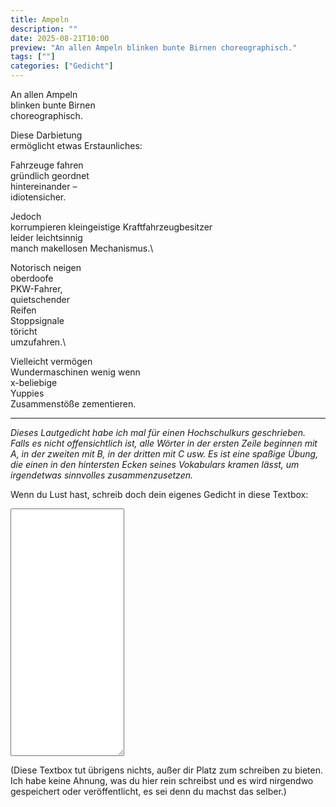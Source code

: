 ```yaml
---
title: Ampeln
description: ""
date: 2025-08-21T10:00
preview: "An allen Ampeln blinken bunte Birnen choreographisch."
tags: [""]
categories: ["Gedicht"]
---
```


An allen Ampeln \
blinken bunte Birnen \
choreographisch.

Diese Darbietung \
ermöglicht etwas Erstaunliches:

Fahrzeuge fahren\
gründlich geordnet\
hintereinander –\
idiotensicher.

Jedoch\
korrumpieren kleingeistige Kraftfahrzeugbesitzer\
leider leichtsinnig\
manch makellosen Mechanismus.\

Notorisch neigen\
oberdoofe\
PKW-Fahrer,\
quietschender\
Reifen\
Stoppsignale\
töricht\
umzufahren.\

Vielleicht vermögen\
Wundermaschinen wenig wenn\
x-beliebige\
Yuppies\
Zusammenstöße zementieren.

-----

*Dieses Lautgedicht habe ich mal für einen Hochschulkurs geschrieben. Falls es nicht offensichtlich ist, alle Wörter in der ersten Zeile beginnen mit A, in der zweiten mit B, in der dritten mit C usw. Es ist eine spaßige Übung, die einen in den hintersten Ecken seines Vokabulars kramen lässt, um irgendetwas sinnvolles zusammenzusetzen.*

Wenn du Lust hast, schreib doch dein eigenes Gedicht in diese Textbox:
<textarea id="poem" name="poem" rows="26">

</textarea>

\(Diese Textbox tut übrigens nichts, außer dir Platz zum schreiben zu bieten. Ich habe keine Ahnung, was du hier rein schreibst und es wird nirgendwo gespeichert oder veröffentlicht, es sei denn du machst das selber.)